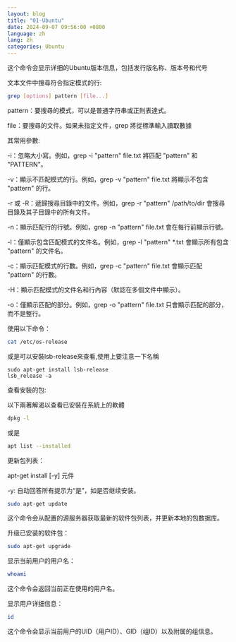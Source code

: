 ```yaml
---
layout: blog
title: "01-Ubuntu"
date: 2024-09-07 09:56:00 +0800
language: zh
lang: zh
categories: Ubuntu
---
```


这个命令会显示详细的Ubuntu版本信息，包括发行版名称、版本号和代号


文本文件中搜尋符合指定模式的行:
```bash
grep [options] pattern [file...]
```

pattern：要搜尋的模式，可以是普通字符串或正則表達式。

file：要搜尋的文件。如果未指定文件，grep 將從標準輸入讀取數據

其常用參數:

-i：忽略大小寫。例如，grep -i "pattern" file.txt 將匹配 "pattern" 和 "PATTERN"。

-v：顯示不匹配模式的行。例如，grep -v "pattern" file.txt 將顯示不包含 "pattern" 的行。

-r 或 -R：遞歸搜尋目錄中的文件。例如，grep -r "pattern" /path/to/dir 會搜尋目錄及其子目錄中的所有文件。

-n：顯示匹配行的行號。例如，grep -n "pattern" file.txt 會在每行前顯示行號。

-l：僅顯示包含匹配模式的文件名。例如，grep -l "pattern" *.txt 會顯示所有包含 "pattern" 的文件名。

-c：顯示匹配模式的行數。例如，grep -c "pattern" file.txt 會顯示匹配 "pattern" 的行數。

-H：顯示匹配模式的文件名和行內容（默認在多個文件中顯示）。

-o：僅顯示匹配的部分。例如，grep -o "pattern" file.txt 只會顯示匹配的部分，而不是整行。

使用以下命令：

```bash
cat /etc/os-release
```
或是可以安裝lsb-release來查看,使用上要注意一下名稱

```
sudo apt-get install lsb-release
lsb_release -a
```

查看安裝的包:

以下兩著解渴以查看已安裝在系統上的軟體

```bash
dpkg -l
```

或是

```bash
apt list --installed
```


更新包列表：

apt-get install [-y] 元件

-y: 自动回答所有提示为“是”，如是否继续安装。

```bash
sudo apt-get update
```

这个命令会从配置的源服务器获取最新的软件包列表，并更新本地的包数据库。

升级已安装的软件包：

```bash
sudo apt-get upgrade
```

显示当前用户的用户名：

```bash
whoami
```

这个命令会返回当前正在使用的用户名。

显示用户详细信息：

```bash
id
```

这个命令会显示当前用户的UID（用户ID）、GID（组ID）以及附属的组信息。